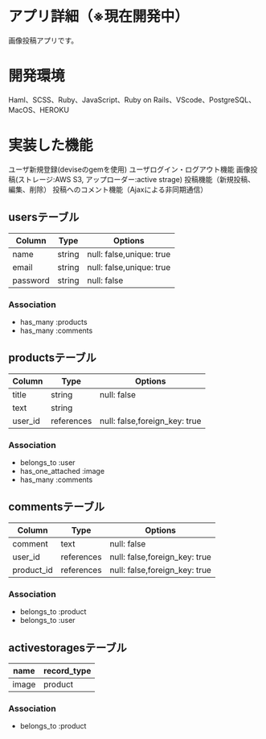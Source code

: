 # アプリ詳細（※現在開発中）
画像投稿アプリです。

# 開発環境
Haml、SCSS、Ruby、JavaScript、Ruby on Rails、VScode、PostgreSQL、MacOS、HEROKU

# 実装した機能
ユーザ新規登録(deviseのgemを使用)
ユーザログイン・ログアウト機能
画像投稿(ストレージ:AWS S3, アップローダー:active strage)
投稿機能（新規投稿、編集、削除）
投稿へのコメント機能（Ajaxによる非同期通信）


## usersテーブル

|Column           |Type    |Options                         |
|-----------------|--------|--------------------------------|
|name             |string  |null: false,unique: true        |
|email            |string  |null: false,unique: true        |
|password         |string  |null: false                     |

### Association
- has_many :products
- has_many :comments



## productsテーブル

|Column           |Type       |Options                         |
|-----------------|-----------|--------------------------------|
|title            |string     |null: false                     |
|text             |string     |                                |
|user_id          |references |null: false,foreign_key: true   |

### Association
- belongs_to :user
- has_one_attached :image
- has_many   :comments




## commentsテーブル

|Column           |Type       |Options                         |
|-----------------|-----------|--------------------------------|
|comment          |text       |null: false                     |
|user_id          |references |null: false,foreign_key: true   |
|product_id       |references |null: false,foreign_key: true   |

### Association
- belongs_to :product
- belongs_to :user


## activestoragesテーブル

|name             |record_type    |
|-----------------|---------------|
|image            |product        |

### Association
- belongs_to :product
